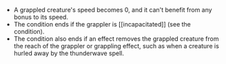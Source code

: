 - A grappled creature's speed becomes 0, and it can't benefit from any bonus to its speed.
- The condition ends if the grappler is [[incapacitated]] (see the condition).
- The condition also ends if an effect removes the grappled creature from the reach of the grappler or grappling effect, such as when a creature is hurled away by the thunderwave spell.

